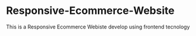 # Responsive-Ecommerce-Website
This is a Responsive Ecommerce Webiste develop using frontend tecnology
